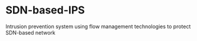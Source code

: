 # SDN-based-IPS
Intrusion prevention system using flow management technologies to protect SDN-based network
